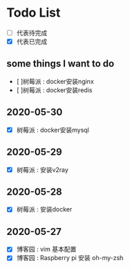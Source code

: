 # Todo List

- [ ] 代表待完成
- [x] 代表已完成

## some things I want to do

- [ ]树莓派 : docker安装nginx
- [ ]树莓派 : docker安装redis

## 2020-05-30

- [x] 树莓派 : docker安装mysql

## 2020-05-29

- [x] 树莓派 : 安装v2ray

## 2020-05-28

- [x] 树莓派 : 安装docker

## 2020-05-27

- [x] 博客园 : vim 基本配置
- [x] 博客园 : Raspberry pi 安装 oh-my-zsh
